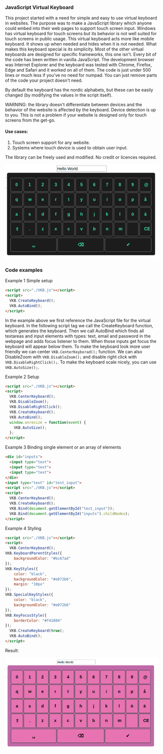 
### JavaScript Virtual Keyboard
This project started with a need for simple and easy to use virtual keyboard in websites. The purpose was to make a JavaScript library which anyone could embed into their web pages to support touch screen input. Windows has virtual keyboard for touch screens but its behavior is not well suited for touch screens in public usage. This virtual keyboard acts more like mobile keyboard. It shows up when needed and hides when it is not needed. What makes this keyboard special is its simplicity. Most of the other virtual keyboards are designed for specific frameworks, this one isn't. Every bit of the code has been written in vanilla JavaScript. The development browser was Internet Explorer and the keyboard was tested with Chrome, Firefox, Edge and Safari and it worked on all of them. The code is just under 500 lines or much less if you've no need for numpad. You can just remove parts of the code your project doesn't need.

By default the keyboard has the nordic alphabets, but these can be easily changed (by modifying the values in the script itself).

WARNING: the library doesn't differentiate between devices and the behavior of the website is affected by the keyboard. Device detection is up to you. This is not a problem if your website is designed only for touch screens from the get-go.

#### Use cases:

1. Touch screen support for any website.
2. Systems where touch device is used to obtain user input.

The library can be freely used and modified. No credit or licences required.

![](https://github.com/Olaw1/vkb/blob/master/kb.png)

### Code examples

Example 1 Simple setup

~~~html 
<script src="./VKB.js"></script>
<script>
  VKB.CreateKeyboard();
  VKB.AutoBind();
</script>
~~~

In the example above we first reference the JavaScript file for the virtual keyboard. In the following script tag we call the CreateKeyboard function, which generates the keyboard. Then we call AutoBind which finds all textareas and input elements with types: text, email and password in the webpage and adds focus listener to them. When those inputs get focus the keyboard will appear below them.
To make the keyboard look more user friendly we can center `VKB.CenterKeyborad();` function. We can also DisableZoom with `VKB.DisableZoom();` and disable right click with `VKB.DisableRightClick();`. To make the keyboard scale nicely, you can use `VKB.AutoSize();`.

Example 2 Setup

~~~html
<script src="./VKB.js"></script>
<script>
  VKB.CenterKeyboard();
  VKB.DisableZoom();
  VKB.DisableRightClick();
  VKB.CreateKeyboard();
  VKB.AutoBind();
  window.onresize = function(event) {
    VKB.AutoSize();
  };
</script>
~~~

Example 3 Binding single element or an array of elements


~~~html
<div id="inputs">
  <input type="text">
  <input type="text">
  <input type="text">
</div>
<input type="text" id="test_input">
<script src="./VKB.js"></script>
<script>
  VKB.CenterKeyboard();
  VKB.CreateKeyboard();
  VKB.Bind(document.getElementById("test_input"));
  VKB.Bind(document.getElementById("inputs").childNodes);
</script>
~~~


Example 4 Styling

~~~html
<script src="./VKB.js"></script>
<script>
  VKB.CenterKeyboard();
VKB.KeyboardParentStyles({
	backgroundColor: "#bc67ad"
});
VKB.KeyStyles({
	color: "black",
	backgroundColor: "#e072b6",
	margin: "10px"
});
VKB.SpecialKeyStyles({
	color: "black",
	backgroundColor: "#e072b6"
});
VKB.KeyFocusStyle({
	borderColor: "#f41804"
});
  VKB.CreateKeyboard(true);
  VKB.AutoBind();
</script>
~~~

Result:

![](https://github.com/Olaw1/vkb/blob/master/kb2.png)
